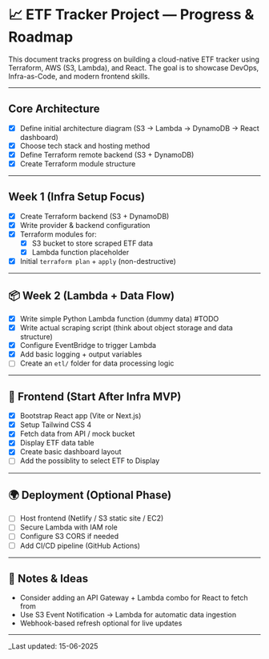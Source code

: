 # 📈 ETF Tracker Project — Progress & Roadmap

This document tracks progress on building a cloud-native ETF tracker using Terraform, AWS (S3, Lambda), and React. The goal is to showcase DevOps, Infra-as-Code, and modern frontend skills.

---

## Core Architecture

- [x] Define initial architecture diagram (S3 → Lambda → DynamoDB → React dashboard)
- [x] Choose tech stack and hosting method
- [x] Define Terraform remote backend (S3 + DynamoDB)
- [x] Create Terraform module structure

---

## Week 1 (Infra Setup Focus)

- [x] Create Terraform backend (S3 + DynamoDB)
- [x] Write provider & backend configuration
- [x] Terraform modules for:
  - [x] S3 bucket to store scraped ETF data
  - [x] Lambda function placeholder
- [x] Initial `terraform plan` + `apply` (non-destructive)

---

## 📦 Week 2 (Lambda + Data Flow)

- [x] Write simple Python Lambda function (dummy data) #TODO
- [x] Write actual scraping script (think about object storage and data structure)
- [x] Configure EventBridge  to trigger Lambda
- [x] Add basic logging + output variables
- [ ] Create an `etl/` folder for data processing logic

---

## 🎨 Frontend (Start After Infra MVP)

- [x] Bootstrap React app (Vite or Next.js)
- [x] Setup Tailwind CSS 4
- [x] Fetch data from API / mock bucket
- [x] Display ETF data table
- [x] Create basic dashboard layout
- [ ] Add the possiblity to select ETF to Display

---

## 🌍 Deployment (Optional Phase)

- [ ] Host frontend (Netlify / S3 static site / EC2)
- [ ] Secure Lambda with IAM role
- [ ] Configure S3 CORS if needed
- [ ] Add CI/CD pipeline (GitHub Actions)

---

## 📌 Notes & Ideas

- Consider adding an API Gateway + Lambda combo for React to fetch from
- Use S3 Event Notification → Lambda for automatic data ingestion
- Webhook-based refresh optional for live updates

---

_Last updated: 15-06-2025
